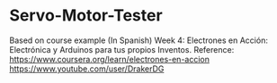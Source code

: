 # Servo-Motor-Tester
Based on course example (In Spanish) Week 4: Electrones en Acción: Electrónica y Arduinos para tus propios Inventos.  Reference: https://www.coursera.org/learn/electrones-en-accion  https://www.youtube.com/user/DrakerDG
